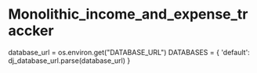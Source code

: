 # Monolithic_income_and_expense_traccker
 database_url = os.environ.get("DATABASE_URL")
DATABASES = {
    'default': dj_database_url.parse(database_url)
}